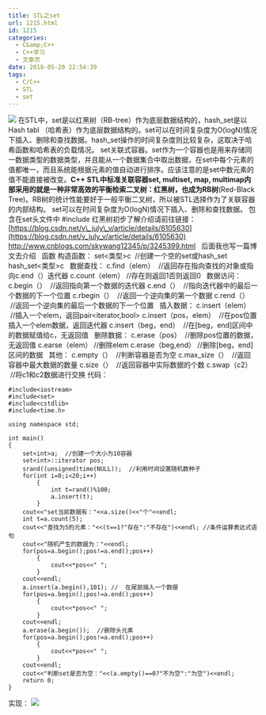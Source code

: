 ```yaml
---
title: STL之set
url: 1215.html
id: 1215
categories:
  - C&amp;C++
  - C++学习
  - 文章页
date: 2018-05-20 22:54:39
tags:
  - C/C++
  - STL
  - set
---
```


![](http://47.100.4.8/wp-content/uploads/2018/05/图片150.png) 在STL中，set是以红黑树（RB-tree）作为底层数据结构的，hash\_set是以Hash tabl （哈希表）作为底层数据结构的。set可以在时间复杂度为O(logN)情况下插入、删除和查找数据。hash\_set操作的时间复杂度则比较复杂，这取决于哈希函数和哈希表的负载情况。 set关联式容器。set作为一个容器也是用来存储同一数据类型的数据类型，并且能从一个数据集合中取出数据，在set中每个元素的值都唯一，而且系统能根据元素的值自动进行排序。应该注意的是set中数元素的值不能直接被改变。**C++ STL中标准关联容器set, multiset, map, multimap内部采用的就是一种非常高效的平衡检索二叉树：红黑树，也成为RB树**(Red-Black Tree)。RB树的统计性能要好于一般平衡二叉树，所以被STL选择作为了关联容器的内部结构。 set可以在时间复杂度为O(logN)情况下插入、删除和查找数据。 包含在set头文件中 #include<set> 红黑树初步了解介绍请前往链接：[https://blog.csdn.net/v\_july\_v/article/details/6105630](https://blog.csdn.net/v_july_v/article/details/6105630) http://www.cnblogs.com/skywang12345/p/3245399.html   后面我也写一篇博文去介绍   函数 构造函数： set<类型>c  //创建一个空的set或hash\_set hash\_set<类型>c   数据查找： c.find（elem）  //返回存在指向查找的对象或指向c.end（）迭代器 c.count（elem） //存在则返回1否则返回0   数据访问： c.begin（）  //返回指向第一个数据的迭代器 c.end（）  //指向迭代器中的最后一个数据的下一个位置 c.rbegin（）  //返回一个逆向集的第一个数据 c.rend（）  //返回一个逆向集的最后一个数据的下一个位置   插入数据： c.insert（elem）  //插入一个elem，返回pair<iterator,bool> c.insert（pos，elem）  //在pos位置插入一个elem数据，返回迭代器 c.insert（beg，end）  //在\[beg，end\]区间中的数据赋值给c，无返回值   删除数据： c.erase（pos）  //删除pos位置的数据，无返回值 c.earse（elem） //删除elem c.erase（beg,end） //删除\[beg，end\]区间的数据   其他： c.empty（）  //判断容器是否为空 c.max_size（）  //返回容器中最大数据的数量 c.size（）  //返回容器中实际数据的个数 c.swap（c2）  //将c1和c2数据进行交换 代码：
```
#include<iostream>
#include<set>
#include<cstdlib>
#include<time.h>

using namespace std;

int main()
{
    set<int>a;  //创建一个大小为10容器
    set<int>::iterator pos;
    srand((unsigned)time(NULL));  //利用时间设置随机数种子
    for(int i=0;i<20;i++)
        {
            int t=rand()%100;
            a.insert(t);
        }
    cout<<"set当前数据有："<<a.size()<<"个"<<endl;
    int t=a.count(5);
    cout<<"查找为5的元素："<<(t==1?"存在":"不存在")<<endl; //条件运算表达式语句
    cout<<"随机产生的数据为："<<endl;
    for(pos=a.begin();pos!=a.end();pos++)
        {
            cout<<*pos<<" ";
        }
    cout<<endl;
    a.insert(a.begin(),101); //  在尾部插入一个数据
    for(pos=a.begin();pos!=a.end();pos++)
        {
            cout<<*pos<<" ";
        }
    cout<<endl;
    a.erase(a.begin());  //删除头元素
    for(pos=a.begin();pos!=a.end();pos++)
        {
            cout<<*pos<<" ";
        }
    cout<<endl;
    cout<<"判断set是否为空："<<(a.empty()==0?"不为空":"为空")<<endl;
    return 0;
}
```
实现： ![](http://47.100.4.8/wp-content/uploads/2018/05/123123-1.png)
